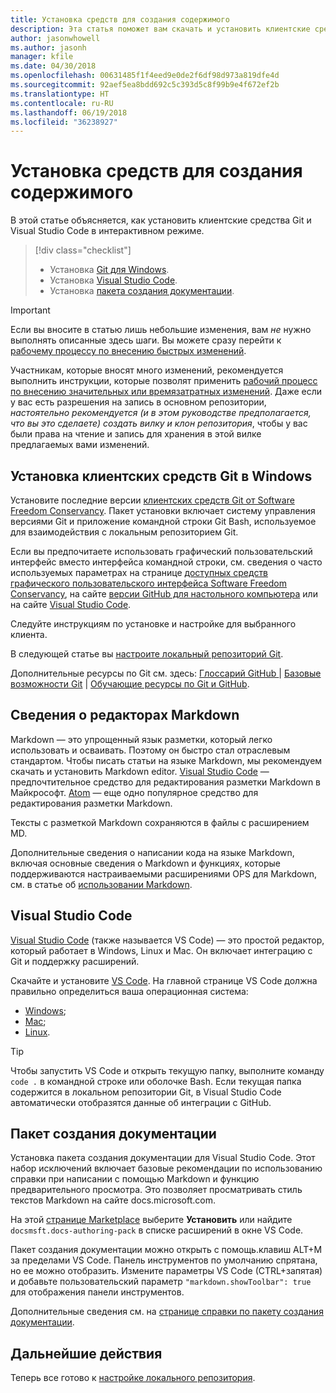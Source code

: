 ```yaml
---
title: Установка средств для создания содержимого
description: Эта статья поможет вам скачать и установить клиентские средства, необходимые для редактирования файлов Markdown и работы с Git.
author: jasonwhowell
ms.author: jasonh
manager: kfile
ms.date: 04/30/2018
ms.openlocfilehash: 00631485f1f4eed9e0de2f6df98d973a819dfe4d
ms.sourcegitcommit: 92aef5ea8bdd692c5c393d5c8f99b9e4f672ef2b
ms.translationtype: HT
ms.contentlocale: ru-RU
ms.lasthandoff: 06/19/2018
ms.locfileid: "36238927"
---
```

# <a name="install-content-authoring-tools"></a>Установка средств для создания содержимого

В этой статье объясняется, как установить клиентские средства Git и Visual Studio Code в интерактивном режиме.
> [!div class="checklist"]
> * Установка [Git для Windows](https://git-scm.com/download/win).
> * Установка [Visual Studio Code](https://code.visualstudio.com/).
> * Установка [пакета создания документации](https://marketplace.visualstudio.com/items?itemName=docsmsft.docs-authoring-pack).

>[!IMPORTANT]
> Если вы вносите в статью лишь небольшие изменения, вам *не* нужно выполнять описанные здесь шаги. Вы можете сразу перейти к [рабочему процессу по внесению быстрых изменений](index.md#quick-edits-to-existing-documents).
>
> Участникам, которые вносят много изменений, рекомендуется выполнить инструкции, которые позволят применить [рабочий процесс по внесению значительных или времязатратных изменений](how-to-write-workflows-major.md). Даже если у вас есть разрешения на запись в основном репозитории, *настоятельно рекомендуется (и в этом руководстве предполагается, что вы это сделаете) создать вилку и клон репозитория*, чтобы у вас были права на чтение и запись для хранения в этой вилке предлагаемых вами изменений.

## <a name="install-git-client-tools-on-windows"></a>Установка клиентских средств Git в Windows

 Установите последние версии [клиентских средств Git от Software Freedom Conservancy](https://git-scm.com/download/). Пакет установки включает систему управления версиями Git и приложение командной строки Git Bash, используемое для взаимодействия с локальным репозиторием Git.

Если вы предпочитаете использовать графический пользовательский интерфейс вместо интерфейса командной строки, см. сведения о часто используемых параметрах на странице [доступных средств графического пользовательского интерфейса Software Freedom Conservancy](https://git-scm.com/downloads/guis), на сайте [версии GitHub для настольного компьютера](https://desktop.github.com/) или на сайте [Visual Studio Code](https://www.visualstudio.com/products/code-vs.aspx).

Следуйте инструкциям по установке и настройке для выбранного клиента.

В следующей статье вы [настроите локальный репозиторий Git](get-started-setup-local.md).

   Дополнительные ресурсы по Git см. здесь: [Глоссарий GitHub ](https://help.github.com/articles/github-glossary) | [Базовые возможности Git](https://git-scm.com/book/en/v2/Getting-Started-Git-Basics) | [Обучающие ресурсы по Git и GitHub](https://help.github.com/articles/good-resources-for-learning-git-and-github/).

## <a name="understand-markdown-editors"></a>Сведения о редакторах Markdown

Markdown — это упрощенный язык разметки, который легко использовать и осваивать. Поэтому он быстро стал отраслевым стандартом. Чтобы писать статьи на языке Markdown, мы рекомендуем скачать и установить Markdown editor.  [Visual Studio Code](https://code.visualstudio.com/) — предпочтительное средство для редактирования разметки Markdown в Майкрософт. [Atom](https://atom.io) — еще одно популярное средство для редактирования разметки Markdown.

Тексты с разметкой Markdown сохраняются в файлы с расширением MD.

Дополнительные сведения о написании кода на языке Markdown, включая основные сведения о Markdown и функциях, которые поддерживаются настраиваемыми расширениями OPS для Markdown, см. в статье об [использовании Markdown](how-to-write-use-markdown.md).

## <a name="visual-studio-code"></a>Visual Studio Code

[Visual Studio Code](https://code.visualstudio.com/) (также называется VS Code) — это простой редактор, который работает в Windows, Linux и Mac. Он включает интеграцию с Git и поддержку расширений.

Скачайте и установите [VS Code](https://code.visualstudio.com/). На главной странице VS Code должна правильно определиться ваша операционная система:

- [Windows](https://code.visualstudio.com/docs/setup/windows);
- [Mac](https://code.visualstudio.com/docs/setup/mac);
- [Linux](https://code.visualstudio.com/docs/setup/linux).

> [!TIP]
> Чтобы запустить VS Code и открыть текущую папку, выполните команду `code .` в командной строке или оболочке Bash. Если текущая папка содержится в локальном репозитории Git, в Visual Studio Code автоматически отобразятся данные об интеграции с GitHub.

## <a name="docs-authoring-pack"></a>Пакет создания документации
Установка пакета создания документации для Visual Studio Code. Этот набор исключений включает базовые рекомендации по использованию справки при написании с помощью Markdown и функцию предварительного просмотра. Это позволяет просматривать стиль текстов Markdown на сайте docs.microsoft.com.

   На этой [странице Marketplace](https://marketplace.visualstudio.com/items?itemName=docsmsft.docs-authoring-pack) выберите **Установить** или найдите `docsmsft.docs-authoring-pack` в списке расширений в окне VS Code. 

   Пакет создания документации можно открыть с помощь.клавиш ALT+M за пределами VS Code. Панель инструментов по умолчанию спрятана, но ее можно отобразить. Измените параметры VS Code (CTRL+запятая) и добавьте пользовательский параметр `"markdown.showToolbar": true` для отображения панели инструментов.

   Дополнительные сведения см. на [странице справки по пакету создания документации](how-to-write-docs-auth-pack.md).


## <a name="next-steps"></a>Дальнейшие действия

Теперь все готово к [настройке локального репозитория](get-started-setup-local.md).

